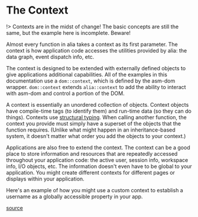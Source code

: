The Context
===========

<script>
    init_alia_demos(['custom-context']);
</script>

!> Contexts are in the midst of change! The basic concepts are still the same,
   but the example here is incomplete. Beware!

Almost every function in alia takes a context as its first parameter. The
context is how application code accesses the utilities provided by alia: the
data graph, event dispatch info, etc.

The context is designed to be extended with externally defined objects to give
applications additional capabilities. All of the examples in this documentation
use a `dom::context`, which is defined by the asm-dom wrapper. `dom::context`
extends `alia::context` to add the ability to interact with asm-dom and control
a portion of the DOM.

A context is essentially an unordered collection of objects. Context objects
have compile-time tags (to identify them) and run-time data (so they can do
things). Contexts use [structural
typing](https://en.wikipedia.org/wiki/Structural_type_system). When calling
another function, the context you provide must simply have a superset of the
objects that the function requires. (Unlike what might happen in an
inheritance-based system, it doesn't matter what order you add the objects to
your context.)

Applications are also free to extend the context. The context can be a good
place to store information and resources that are repeatedly accessed throughout
your application code: the active user, session info, workspace info, I/O
objects, etc. The information doesn't even have to be global to your
application. You might create different contexts for different pages or displays
within your application.

Here's an example of how you might use a custom context to establish a username
as a globally accessible property in your app.

[source](context.cpp ':include :fragment=custom-context')

<div class="demo-panel">
<div id="custom-context"></div>
</div>
